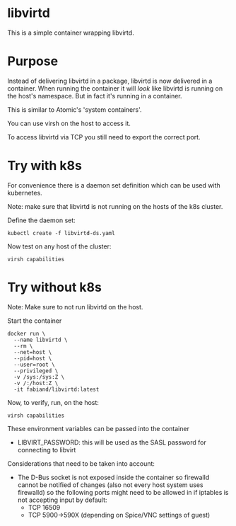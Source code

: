 # libvirtd

This is a simple container wrapping libvirtd.


# Purpose
Instead of delivering libvirtd in a package, libvirtd is
now delivered in a container.
When running the container it will _look_ like libvirtd is
running on the host's namespace. But in fact it's running
in a container.

This is similar to Atomic's 'system containers'.

You can use virsh on the host to access it.

To access libvirtd via TCP you still need to export
the correct port.


# Try with k8s

For convenience there is a daemon set definition which
can be used with kubernetes.

Note: make sure that libvirtd is not running on the hosts
of the k8s cluster.

Define the daemon set:

    kubectl create -f libvirtd-ds.yaml

Now test on any host of the cluster:

    virsh capabilities


# Try without k8s

Note: Make sure to not run libvirtd on the host.

Start the container

    docker run \
      --name libvirtd \
      --rm \
      --net=host \
      --pid=host \
      --user=root \
      --privileged \
      -v /sys:/sys:Z \
      -v /:/host:Z \
      -it fabiand/libvirtd:latest

Now, to verify, run, on the host:

    virsh capabilities

These environment variables can be passed into the container
 * LIBVIRT_PASSWORD: this will be used as the SASL password
   for connecting to libvirt

Considerations that need to be taken into account:
 * The D-Bus socket is not exposed inside the container
   so firewalld cannot be notified of changes (also
   not every host system uses firewalld) so the following
   ports might need to be allowed in if iptables is not
   accepting input by default:
   - TCP 16509
   - TCP 5900->590X (depending on Spice/VNC settings of guest)
